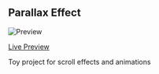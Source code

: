 ## Parallax Effect

![Preview](https://blog.kakaocdn.net/dn/bByF97/btqQIa0vMnx/c4WFKtJU5lMQlxI0QP3OyK/img.png)

[Live Preview](https://marshall-ku.github.io/Parallax-Effect/)

Toy project for scroll effects and animations
